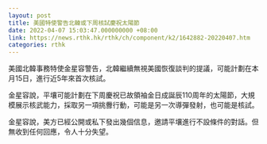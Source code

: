 ```yaml
---
layout: post
title: 美國特使警告北韓或下周核試慶祝太陽節
date: 2022-04-07 15:03:47.000000000 +08:00
link: https://news.rthk.hk/rthk/ch/component/k2/1642882-20220407.htm
categories: rthk
---
```


美國北韓事務特使金星容警告，北韓繼續無視美國恢復談判的提議，可能計劃在本月15日，進行近5年來首次核試。

金星容說，平壤可能計劃在下周慶祝已故領袖金日成誕辰110周年的太陽節，大規模展示核武能力，採取另一項挑釁行動，可能是另一次導彈發射，也可能是核試。

金星容說，美方已經公開或私下發出幾個信息，邀請平壤進行不設條件的對話。但無收到任何回應，令人十分失望。
